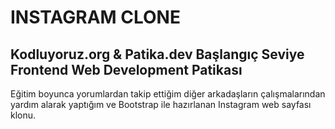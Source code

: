 # INSTAGRAM CLONE

## Kodluyoruz.org & Patika.dev Başlangıç Seviye Frontend Web Development Patikası

Eğitim boyunca yorumlardan takip ettiğim diğer arkadaşların çalışmalarından yardım alarak yaptığım ve Bootstrap ile hazırlanan Instagram web sayfası klonu.
